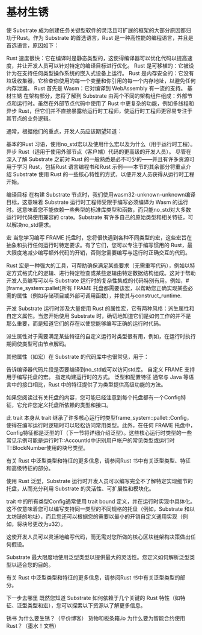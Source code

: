 # 基材生锈
使 Substrate 成为创建任务关键型软件的灵活且可扩展的框架的大部分原因都归功于Rust。作为 Substrate 的首选语言，Rust 是一种高性能的编程语言，并且是首选语言，原因如下：

Rust 速度很快：它在编译时是静态类型的，这使得编译器可以优化代码以提高速度，并让开发人员可以针对特定的编译目标进行优化。
Rust 是可移植的：它被设计为在支持任何类型操作系统的嵌入式设备上运行。
Rust 是内存安全的：它没有垃圾收集器，它检查你使用的每一个变量和你引用的每一个内存地址，以避免任何内存泄漏。
Rust 首先是 Wasm：它对编译到 WebAssembly 有一流的支持。
基材生锈
在架构部分，您将了解到 Substrate 由两个不同的架构组件组成：外部节点和运行时。虽然在外部节点代码中使用了 Rust 中更复杂的功能，例如多线程和异步 Rust，但它们并不直接暴露给运行时工程师，使运行时工程师更容易专注于其节点的业务逻辑。

通常，根据他们的重点，开发人员应该期望知道：

基本的Rust 习语，使用no_std宏以及使用什么宏以及为什么（用于运行时工程）。
异步 Rust（适用于使用外部节点（客户端）代码的更高级的开发人员）。
尽管在深入了解 Substrate 之前对 Rust 的一般熟悉是必不可少的——并且有许多资源可用于学习 Rust，包括Rust 语言编程书和Rust 示例——本节的其余部分将重点介绍 Substrate 使用 Rust 的一些核心特性的方式，以便开发人员获得从运行时工程开始。

编译目标
在构建 Substrate 节点时，我们使用wasm32-unknown-unknown编译目标，这意味着 Substrate 运行时工程师受限于编写必须编译为 Wasm 的运行时。这意味着您不能依赖一些典型的标准库类型和函数，而只能no_std对大多数运行时代码使用兼容的 crate。Substrate 有许多自己的原始类型和相关特征，可以解决no_std需求。

宏
当您学习编写 FRAME 托盘时，您将很快遇到各种不同类型的宏，这些宏旨在抽象和执行任何运行时特定要求。有了它们，您可以专注于编写惯用的 Rust，最大限度地减少编写额外代码的开销，否则您需要编写与运行时正确交互的代码。

Rust 宏是一种强大的工具，可帮助确保满足某些要求（无需重写代码），例如以特定方式格式化的逻辑、进行特定检查或某些逻辑由特定数据结构组成。这对于帮助开发人员编写可以与 Substrate 运行时的复杂性集成的代码特别有用。例如，#[frame_system::pallet]所有 FRAME 托盘都需要该宏，以帮助您正确实现某些必需的属性（例如存储项目或外部可调用函​​数），并使其与construct_runtime.

开发 Substrate 运行时涉及大量使用 Rust 的属性宏，它有两种风格：派生属性和自定义属性。当您开始使用 Substrate 时，确切地知道它们是如何工作的并不是那么重要，而是知道它们的存在以使您能够编写正确的运行时代码。

派生属性对于需要满足某些特征的自定义运行时类型很有用，例如，在运行时执行期间使类型可由节点解码。

其他属性（如宏）在 Substrate 的代码库中也很常见，用于：

告诉编译器代码片段是否要编译到no_std或可以访问std库。
自定义 FRAME 支持用于编写托盘的宏。
指定构建运行时的方式。
泛型和配置特征
通常与 Java 等语言中的接口相比，Rust 中的特征提供了为类型提供高级功能的方法。

如果您阅读过有关托盘的内容，您可能已经注意到每个托盘都有一个Config特征，它允许您定义托盘所依赖的类型和接口。

此 trait 本身从 trait 继承了许多核心运行时类型frame_system::pallet::Config，使得在编写运行时逻辑时可以轻松访问常用类型。此外，在任何 FRAME 托盘中，Config特征都是泛型的T（下一节将详细介绍泛型）。这些核心运行时类型的一些常见示例可能是运行时T::AccountId中识别用户帐户的常见类型或运行时T::BlockNumber使用的块号类型。

有关 Rust 中泛型类型和特征的更多信息，请参阅Rust 书中有关泛型类型、特征和高级特征的部分。

使用 Rust 泛型，Substrate 运行时开发人员可以编写完全不了解特定实现细节的托盘，从而充分利用 Substrate 的灵活性、可扩展性和模块化。

trait 中的所有类型Config通常使用 trait bound 定义，并在运行时实现中具体化。这不仅意味着您可以编写支持同一类型的不同规格的托盘（例如，Substrate 和以太坊链的地址），而且您还可以根据您的需要以最小的开销自定义通用实现（例如，将块号更改为u32）。

这使开发人员可以灵活地编写代码，而无需对您所做的核心区块链架构决策做出任何假设。

Substrate 最大限度地使用泛型类型以提供最大的灵活性。您定义如何解析泛型类型以适合您的目的。

有关 Rust 中泛型类型和特征的更多信息，请参阅Rust 书中有关泛型类型的部分。

下一步去哪里
既然您知道 Substrate 如何依赖于几个关键的 Rust 特性（如特征、泛型类型和宏），您可以探索以下资源以了解更多信息。

锈书
为什么要生锈？（平价博客）
货物和板条箱.io
为什么要为智能合约使用 Rust？（墨水！文档）